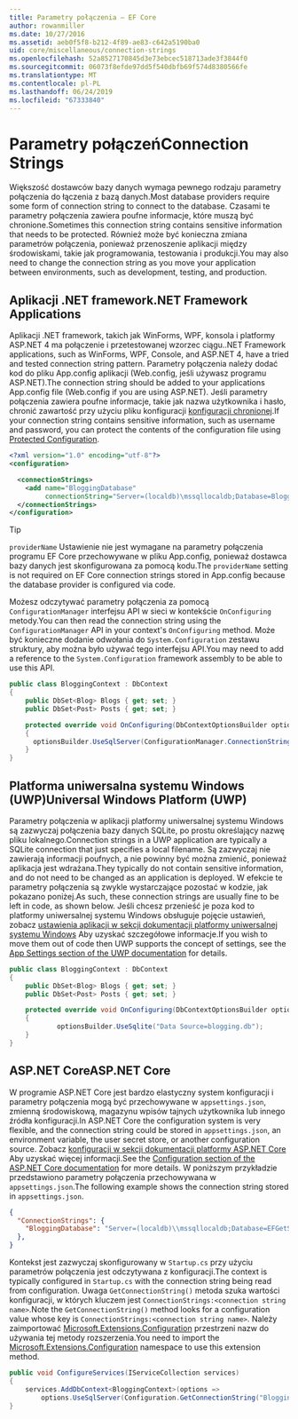 ```yaml
---
title: Parametry połączenia — EF Core
author: rowanmiller
ms.date: 10/27/2016
ms.assetid: aeb0f5f8-b212-4f89-ae83-c642a5190ba0
uid: core/miscellaneous/connection-strings
ms.openlocfilehash: 52a8527170845d3e73ebcec518713ade3f3844f0
ms.sourcegitcommit: 06073f8efde97dd5f540dbfb69f574d8380566fe
ms.translationtype: MT
ms.contentlocale: pl-PL
ms.lasthandoff: 06/24/2019
ms.locfileid: "67333840"
---
```

# <a name="connection-strings"></a><span data-ttu-id="ad282-102">Parametry połączeń</span><span class="sxs-lookup"><span data-stu-id="ad282-102">Connection Strings</span></span>

<span data-ttu-id="ad282-103">Większość dostawców bazy danych wymaga pewnego rodzaju parametry połączenia do łączenia z bazą danych.</span><span class="sxs-lookup"><span data-stu-id="ad282-103">Most database providers require some form of connection string to connect to the database.</span></span> <span data-ttu-id="ad282-104">Czasami te parametry połączenia zawiera poufne informacje, które muszą być chronione.</span><span class="sxs-lookup"><span data-stu-id="ad282-104">Sometimes this connection string contains sensitive information that needs to be protected.</span></span> <span data-ttu-id="ad282-105">Również może być konieczna zmiana parametrów połączenia, ponieważ przenoszenie aplikacji między środowiskami, takie jak programowania, testowania i produkcji.</span><span class="sxs-lookup"><span data-stu-id="ad282-105">You may also need to change the connection string as you move your application between environments, such as development, testing, and production.</span></span>

## <a name="net-framework-applications"></a><span data-ttu-id="ad282-106">Aplikacji .NET framework</span><span class="sxs-lookup"><span data-stu-id="ad282-106">.NET Framework Applications</span></span>

<span data-ttu-id="ad282-107">Aplikacji .NET framework, takich jak WinForms, WPF, konsola i platformy ASP.NET 4 ma połączenie i przetestowanej wzorzec ciągu.</span><span class="sxs-lookup"><span data-stu-id="ad282-107">.NET Framework applications, such as WinForms, WPF, Console, and ASP.NET 4, have a tried and tested connection string pattern.</span></span> <span data-ttu-id="ad282-108">Parametry połączenia należy dodać kod do pliku App.config aplikacji (Web.config, jeśli używasz programu ASP.NET).</span><span class="sxs-lookup"><span data-stu-id="ad282-108">The connection string should be added to your applications App.config file (Web.config if you are using ASP.NET).</span></span> <span data-ttu-id="ad282-109">Jeśli parametry połączenia zawiera poufne informacje, takie jak nazwa użytkownika i hasło, chronić zawartość przy użyciu pliku konfiguracji [konfiguracji chronionej](https://docs.microsoft.com/dotnet/framework/data/adonet/connection-strings-and-configuration-files#encrypting-configuration-file-sections-using-protected-configuration).</span><span class="sxs-lookup"><span data-stu-id="ad282-109">If your connection string contains sensitive information, such as username and password, you can protect the contents of the configuration file using [Protected Configuration](https://docs.microsoft.com/dotnet/framework/data/adonet/connection-strings-and-configuration-files#encrypting-configuration-file-sections-using-protected-configuration).</span></span>

``` xml
<?xml version="1.0" encoding="utf-8"?>
<configuration>

  <connectionStrings>
    <add name="BloggingDatabase"
         connectionString="Server=(localdb)\mssqllocaldb;Database=Blogging;Trusted_Connection=True;" />
  </connectionStrings>
</configuration>
```

> [!TIP]  
> <span data-ttu-id="ad282-110">`providerName` Ustawienie nie jest wymagane na parametry połączenia programu EF Core przechowywane w pliku App.config, ponieważ dostawca bazy danych jest skonfigurowana za pomocą kodu.</span><span class="sxs-lookup"><span data-stu-id="ad282-110">The `providerName` setting is not required on EF Core connection strings stored in App.config because the database provider is configured via code.</span></span>

<span data-ttu-id="ad282-111">Możesz odczytywać parametry połączenia za pomocą `ConfigurationManager` interfejsu API w sieci w kontekście `OnConfiguring` metody.</span><span class="sxs-lookup"><span data-stu-id="ad282-111">You can then read the connection string using the `ConfigurationManager` API in your context's `OnConfiguring` method.</span></span> <span data-ttu-id="ad282-112">Może być konieczne dodanie odwołania do `System.Configuration` zestawu struktury, aby można było używać tego interfejsu API.</span><span class="sxs-lookup"><span data-stu-id="ad282-112">You may need to add a reference to the `System.Configuration` framework assembly to be able to use this API.</span></span>

``` csharp
public class BloggingContext : DbContext
{
    public DbSet<Blog> Blogs { get; set; }
    public DbSet<Post> Posts { get; set; }

    protected override void OnConfiguring(DbContextOptionsBuilder optionsBuilder)
    {
      optionsBuilder.UseSqlServer(ConfigurationManager.ConnectionStrings["BloggingDatabase"].ConnectionString);
    }
}
```

## <a name="universal-windows-platform-uwp"></a><span data-ttu-id="ad282-113">Platforma uniwersalna systemu Windows (UWP)</span><span class="sxs-lookup"><span data-stu-id="ad282-113">Universal Windows Platform (UWP)</span></span>

<span data-ttu-id="ad282-114">Parametry połączenia w aplikacji platformy uniwersalnej systemu Windows są zazwyczaj połączenia bazy danych SQLite, po prostu określający nazwę pliku lokalnego.</span><span class="sxs-lookup"><span data-stu-id="ad282-114">Connection strings in a UWP application are typically a SQLite connection that just specifies a local filename.</span></span> <span data-ttu-id="ad282-115">Są zazwyczaj nie zawierają informacji poufnych, a nie powinny być można zmienić, ponieważ aplikacja jest wdrażana.</span><span class="sxs-lookup"><span data-stu-id="ad282-115">They typically do not contain sensitive information, and do not need to be changed as an application is deployed.</span></span> <span data-ttu-id="ad282-116">W efekcie te parametry połączenia są zwykle wystarczające pozostać w kodzie, jak pokazano poniżej.</span><span class="sxs-lookup"><span data-stu-id="ad282-116">As such, these connection strings are usually fine to be left in code, as shown below.</span></span> <span data-ttu-id="ad282-117">Jeśli chcesz przenieść je poza kod to platformy uniwersalnej systemu Windows obsługuje pojęcie ustawień, zobacz [ustawienia aplikacji w sekcji dokumentacji platformy uniwersalnej systemu Windows](https://docs.microsoft.com/windows/uwp/app-settings/store-and-retrieve-app-data) Aby uzyskać szczegółowe informacje.</span><span class="sxs-lookup"><span data-stu-id="ad282-117">If you wish to move them out of code then UWP supports the concept of settings, see the [App Settings section of the UWP documentation](https://docs.microsoft.com/windows/uwp/app-settings/store-and-retrieve-app-data) for details.</span></span>

``` csharp
public class BloggingContext : DbContext
{
    public DbSet<Blog> Blogs { get; set; }
    public DbSet<Post> Posts { get; set; }

    protected override void OnConfiguring(DbContextOptionsBuilder optionsBuilder)
    {
            optionsBuilder.UseSqlite("Data Source=blogging.db");
    }
}
```

## <a name="aspnet-core"></a><span data-ttu-id="ad282-118">ASP.NET Core</span><span class="sxs-lookup"><span data-stu-id="ad282-118">ASP.NET Core</span></span>

<span data-ttu-id="ad282-119">W programie ASP.NET Core jest bardzo elastyczny system konfiguracji i parametry połączenia mogą być przechowywane w `appsettings.json`, zmienną środowiskową, magazynu wpisów tajnych użytkownika lub innego źródła konfiguracji.</span><span class="sxs-lookup"><span data-stu-id="ad282-119">In ASP.NET Core the configuration system is very flexible, and the connection string could be stored in `appsettings.json`, an environment variable, the user secret store, or another configuration source.</span></span> <span data-ttu-id="ad282-120">Zobacz [konfiguracji w sekcji dokumentacji platformy ASP.NET Core](https://docs.asp.net/en/latest/fundamentals/configuration.html) Aby uzyskać więcej informacji.</span><span class="sxs-lookup"><span data-stu-id="ad282-120">See the [Configuration section of the ASP.NET Core documentation](https://docs.asp.net/en/latest/fundamentals/configuration.html) for more details.</span></span> <span data-ttu-id="ad282-121">W poniższym przykładzie przedstawiono parametry połączenia przechowywana w `appsettings.json`.</span><span class="sxs-lookup"><span data-stu-id="ad282-121">The following example shows the connection string stored in `appsettings.json`.</span></span>

``` json
{
  "ConnectionStrings": {
    "BloggingDatabase": "Server=(localdb)\\mssqllocaldb;Database=EFGetStarted.ConsoleApp.NewDb;Trusted_Connection=True;"
  },
}
```

<span data-ttu-id="ad282-122">Kontekst jest zazwyczaj skonfigurowany w `Startup.cs` przy użyciu parametrów połączenia jest odczytywana z konfiguracji.</span><span class="sxs-lookup"><span data-stu-id="ad282-122">The context is typically configured in `Startup.cs` with the connection string being read from configuration.</span></span> <span data-ttu-id="ad282-123">Uwaga `GetConnectionString()` metoda szuka wartości konfiguracji, w których kluczem jest `ConnectionStrings:<connection string name>`.</span><span class="sxs-lookup"><span data-stu-id="ad282-123">Note the `GetConnectionString()` method looks for a configuration value whose key is `ConnectionStrings:<connection string name>`.</span></span> <span data-ttu-id="ad282-124">Należy zaimportować [Microsoft.Extensions.Configuration](https://docs.microsoft.com/dotnet/api/microsoft.extensions.configuration) przestrzeni nazw do używania tej metody rozszerzenia.</span><span class="sxs-lookup"><span data-stu-id="ad282-124">You need to import the [Microsoft.Extensions.Configuration](https://docs.microsoft.com/dotnet/api/microsoft.extensions.configuration) namespace to use this extension method.</span></span>

``` csharp
public void ConfigureServices(IServiceCollection services)
{
    services.AddDbContext<BloggingContext>(options =>
        options.UseSqlServer(Configuration.GetConnectionString("BloggingDatabase")));
}
```
